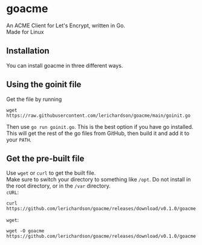 # goacme

An ACME Client for Let's Encrypt, written in Go.  
Made for Linux

## Installation

You can install goacme in three different ways.

## Using the goinit file

Get the file by running

```
wget https://raw.githubusercontent.com/lerichardson/goacme/main/goinit.go
```

Then use `go run goinit.go`. This is the best option if you have go installed.  
This will get the rest of the go files from GitHub, then build it and add it to your `PATH`.

## Get the pre-built file

Use `wget` or `curl` to get the built file.  
Make sure to switch your directory to something like `/opt`. Do not install in the root directory, or in the `/var` directory.  
`cURL`:

```
curl https://github.com/lerichardson/goacme/releases/download/v0.1.0/goacme
```

`wget`:

```
wget -O goacme https://github.com/lerichardson/goacme/releases/download/v0.1.0/goacme
```
